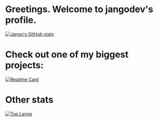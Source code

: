# Greetings. Welcome to jangodev's profile.
[![Jango's GitHub stats](https://github-readme-stats.vercel.app/api?username=jangodev&show_icons=true&theme=radical)](https://github.com/anuraghazra/github-readme-stats)

# Check out one of my biggest projects:
[![Readme Card](https://github-readme-stats.vercel.app/api/pin/?username=jangodev&repo=nebulaproxy)](https://github.com/anuraghazra/github-readme-stats)

# Other stats
[![Top Langs](https://github-readme-stats.vercel.app/api/top-langs/?username=jangodev)](https://github.com/anuraghazra/github-readme-stats)
